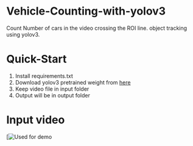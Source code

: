 # Vehicle-Counting-with-yolov3
Count Number of cars in the video crossing the ROI line. object tracking using yolov3.
# Quick-Start
1. Install requirements.txt
2. Download yolov3 pretrained weight from [here](https://pjreddie.com/media/files/yolov3.weights)
3. Keep video file in input folder
4. Output will be in output folder
# Input video
[![Used for demo](https://youtu.be/K8WUDxPtiu4)
